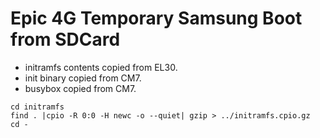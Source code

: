 Epic 4G Temporary Samsung Boot from SDCard
==========================================

* initramfs contents copied from EL30.
* init binary copied from CM7.
* busybox copied from CM7.

```
cd initramfs
find . |cpio -R 0:0 -H newc -o --quiet| gzip > ../initramfs.cpio.gz
cd -
```
